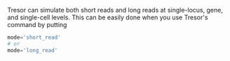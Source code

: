 Tresor can simulate both short reads and long reads at single-locus, gene, and single-cell levels. This can be easily done when you use Tresor's command by putting

``` py
mode='short_read'
# or
mode='long_read'
```
